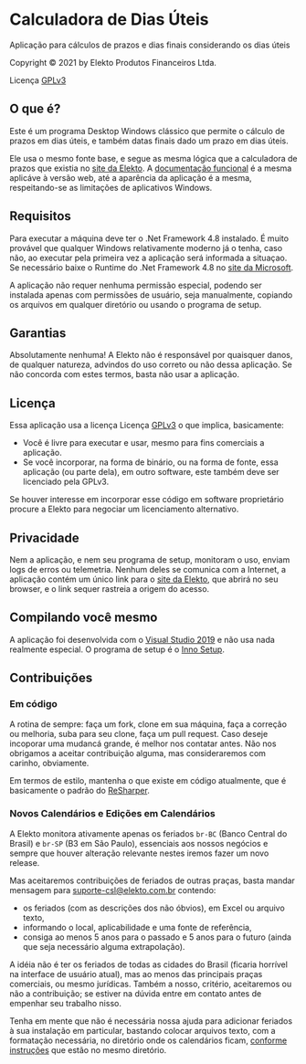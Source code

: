 # Calculadora de Dias Úteis
Aplicação para cálculos de prazos e dias finais considerando os dias úteis

Copyright © 2021 by Elekto Produtos Financeiros Ltda.

Licença [GPLv3](https://www.gnu.org/licenses/gpl-3.0.html)

## O que é?

Este é um programa Desktop Windows clássico que permite o cálculo de prazos em dias úteis, e também datas finais dado um prazo em dias úteis.

Ele usa o mesmo fonte base, e segue as mesma lógica que a calculadora de prazos que existia no [site da Elekto](https://elekto.com.br). A [documentação funcional](https://elekto.com.br/Blog/ManualDoUsuarioDaCalculadoraDePrazos) é a mesma aplicáve à versão web, até a aparência da aplicação é a mesma, respeitando-se as limitações de aplicativos Windows.

## Requisitos

Para executar a máquina deve ter o .Net Framework 4.8 instalado. É muito provável que qualquer Windows relativamente moderno já o tenha, caso não, ao executar pela primeira vez a aplicação será informada a situaçao. Se necessário baixe o Runtime do .Net Framework 4.8 no [site da Microsoft](https://dotnet.microsoft.com/download/dotnet-framework/net48).

A aplicação não requer nenhuma permissão especial, podendo ser instalada apenas com permissões de usuário, seja manualmente, copiando os arquivos em qualquer diretório ou usando o programa de setup.

## Garantias

Absolutamente nenhuma! A Elekto não é responsável por quaisquer danos, de qualquer natureza, advindos do uso correto ou não dessa aplicação. Se não concorda com estes termos, basta não usar a aplicação.

## Licença

Essa aplicação usa a licença Licença [GPLv3](https://www.gnu.org/licenses/gpl-3.0.html) o que implica, basicamente:

* Você é livre para executar e usar, mesmo para fins comerciais a aplicação.
* Se você incorporar, na forma de binário, ou na forma de fonte, essa aplicação (ou parte dela), em outro software, este também deve ser licenciado pela GPLv3.

Se houver interesse em incorporar esse código em software proprietário procure a Elekto para negociar um licenciamento alternativo.

## Privacidade

Nem a aplicação, e nem seu programa de setup, monitoram o uso, enviam logs de erros ou telemetria. Nenhum deles se comunica com a Internet, a aplicação contém um único link para o [site da Elekto](https://elekto.com.br), que abrirá no seu browser, e o link sequer rastreia a origem do acesso.

## Compilando você mesmo

A aplicação foi desenvolvida com o [Visual Studio 2019](https://visualstudio.microsoft.com/vs/) e não usa nada realmente especial. O programa de setup é o [Inno Setup](https://jrsoftware.org/isinfo.php).

## Contribuições

### Em código

A rotina de sempre: faça um fork, clone em sua máquina, faça a correção ou melhoria, suba para seu clone, faça um pull request. Caso deseje incoporar uma mudancá grande, é melhor nos contatar antes. Não nos obrigamos a aceitar contribuição alguma, mas consideraremos com carinho, obviamente.

Em termos de estilo, mantenha o que existe em código atualmente, que é basicamente o padrão do [ReSharper](https://www.jetbrains.com/resharper/).

### Novos Calendários e Edições em Calendários

A Elekto monitora ativamente apenas os feriados `br-BC` (Banco Central do Brasil) e `br-SP` (B3 em São Paulo), essenciais aos nossos negócios e sempre que houver alteração relevante nestes iremos fazer um novo release.

Mas aceitaremos contribuições de feriados de outras praças, basta mandar mensagem para suporte-csl@elekto.com.br contendo:

* os feriados (com as descrições dos não óbvios), em Excel ou arquivo texto, 
* informando o local, aplicabilidade e uma fonte de referência, 
* consiga ao menos 5 anos para o passado e 5 anos para o futuro (ainda que seja necessário alguma extrapolação). 

A idéia não é ter os feriados de todas as cidades do Brasil (ficaria horrível na interface de usuário atual), mas ao menos das principais praças comerciais, ou mesmo jurídicas. Também a nosso, critério, aceitaremos ou não a contribuição; se estiver na dúvida entre em contato antes de empenhar seu trabalho nisso.

Tenha em mente que não é necessária nossa ajuda para adicionar feriados à sua instalação em particular, bastando colocar arquivos texto, com a formatação necessária, no diretório onde os calendários ficam, [conforme instruções](https://github.com/elekto-com-br/CalculadoraDiasUteis/blob/master/CalculadoraDiasUteis/Calendars/LeiaMe.txt) que estão no mesmo diretório.
